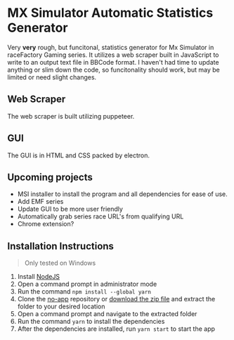 # MX Simulator Automatic Statistics Generator

Very **very** rough, but funcitonal, statistics generator for Mx Simulator in raceFactory Gaming series. It utilizes a web scraper built in JavaScript to write to an output text file in BBCode format. I haven't had time to update anything or slim down the code, so funcitonality should work, but may be limited or need slight changes.

## Web Scraper
The web scraper is built utilizing puppeteer.

## GUI
The GUI is in HTML and CSS packed by electron.

## Upcoming projects
- MSI installer to install the program and all dependencies for ease of use.
- Add EMF series
- Update GUI to be more user friendly
- Automatically grab series race URL's from qualifying URL
- Chrome extension?


## Installation Instructions
> Only tested on Windows

1. Install [NodeJS](https://nodejs.org/en/download/)
2. Open a command prompt in administrator mode
3. Run the command `npm install --global yarn`
4. Clone the [no-app](https://github.com/iMoto251/stats-gui/tree/no-app) repository or [download the zip file](https://github.com/iMoto251/stats-gui/archive/refs/heads/no-app.zip) and extract the folder to your desired location
5. Open a command prompt and navigate to the extracted folder
6. Run the command `yarn` to install the dependencies
7. After the dependencies are installed, run `yarn start` to start the app
